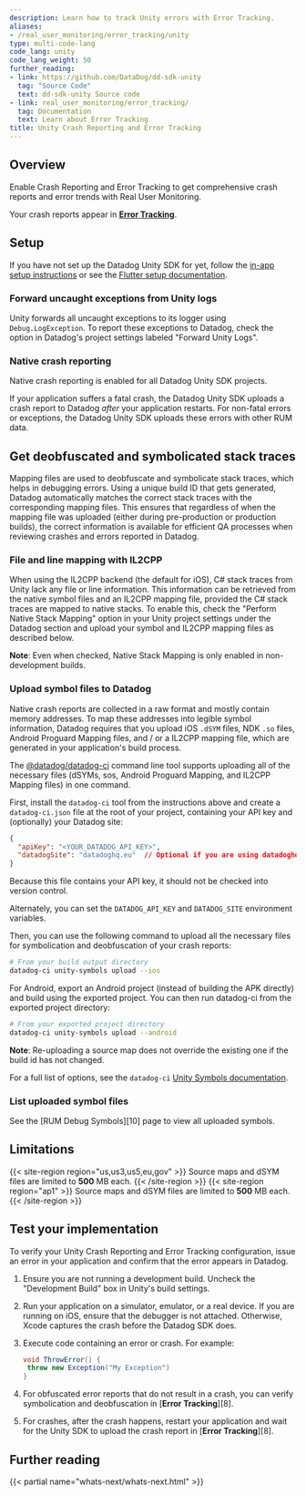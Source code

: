 ```yaml
---
description: Learn how to track Unity errors with Error Tracking.
aliases:
- /real_user_monitoring/error_tracking/unity
type: multi-code-lang
code_lang: unity
code_lang_weight: 50
further_reading:
- link: https://github.com/DataDog/dd-sdk-unity
  tag: "Source Code"
  text: dd-sdk-unity Source code
- link: real_user_monitoring/error_tracking/
  tag: Documentation
  text: Learn about Error Tracking
title: Unity Crash Reporting and Error Tracking
---
```

## Overview

Enable Crash Reporting and Error Tracking to get comprehensive crash reports and error trends with Real User Monitoring.

Your crash reports appear in [**Error Tracking**][1].

## Setup

If you have not set up the Datadog Unity SDK for yet, follow the [in-app setup instructions][2] or see the [Flutter setup documentation][3].

### Forward uncaught exceptions from Unity logs

Unity forwards all uncaught exceptions to its logger using `Debug.LogException`. To report these exceptions to Datadog, check the option in Datadog's project settings labeled "Forward Unity Logs".

### Native crash reporting

Native crash reporting is enabled for all Datadog Unity SDK projects.

If your application suffers a fatal crash, the Datadog Unity SDK uploads a crash report to Datadog *after* your application restarts. For non-fatal errors or exceptions, the Datadog Unity SDK uploads these errors with other RUM data.

## Get deobfuscated and symbolicated stack traces

Mapping files are used to deobfuscate and symbolicate stack traces, which helps in debugging errors. Using a unique build ID that gets generated, Datadog automatically matches the correct stack traces with the corresponding mapping files. This ensures that regardless of when the mapping file was uploaded (either during pre-production or production builds), the correct information is available for efficient QA processes when reviewing crashes and errors reported in Datadog.

### File and line mapping with IL2CPP

When using the IL2CPP backend (the default for iOS), C# stack traces from Unity lack any file or line information. This information can be retrieved from the native symbol files and an IL2CPP mapping file, provided the C# stack traces are mapped to native stacks. To enable this, check the "Perform Native Stack Mapping" option in your Unity project settings under the Datadog section and upload your symbol and IL2CPP mapping files as described below.

**Note**: Even when checked, Native Stack Mapping is only enabled in non-development builds.

### Upload symbol files to Datadog

Native crash reports are collected in a raw format and mostly contain memory addresses. To map these addresses into legible symbol information, Datadog requires that you upload iOS `.dSYM` files, NDK `.so` files, Android Proguard Mapping files, and / or a IL2CPP mapping file, which are generated in your application's build process.

The [@datadog/datadog-ci][4] command line tool supports uploading all of the necessary files (dSYMs, sos, Android Proguard Mapping, and IL2CPP Mapping files) in one command.

First, install the `datadog-ci` tool from the instructions above and create a `datadog-ci.json` file at the root of your project, containing your API key and (optionally) your Datadog site:
```json
{
  "apiKey": "<YOUR_DATADOG_API_KEY>",
  "datadogSite": "datadoghq.eu"  // Optional if you are using datadoghq.com
}
```

Because this file contains your API key, it should not be checked into version control.

Alternately, you can set the `DATADOG_API_KEY` and `DATADOG_SITE` environment variables.

Then, you can use the following command to upload all the necessary files for symbolication and deobfuscation of your crash reports:
```sh
# From your build output directory
datadog-ci unity-symbols upload --ios
```

For Android, export an Android project (instead of building the APK directly) and build using the exported project. You can then run datadog-ci from the exported project directory:
```sh
# From your exported project directory
datadog-ci unity-symbols upload --android
```

**Note**: Re-uploading a source map does not override the existing one if the build id has not changed.

For a full list of options, see the `datadog-ci` [Unity Symbols documentation][5].

### List uploaded symbol files

See the [RUM Debug Symbols][10] page to view all uploaded symbols.

## Limitations

{{< site-region region="us,us3,us5,eu,gov" >}}
Source maps and dSYM files are limited to **500** MB each.
{{< /site-region >}}
{{< site-region region="ap1" >}}
Source maps and dSYM files are limited to **500** MB each.
{{< /site-region >}}

## Test your implementation

To verify your Unity Crash Reporting and Error Tracking configuration, issue an error in your application and confirm that the error appears in Datadog.

1. Ensure you are not running a development build. Uncheck the "Development Build" box in Unity's build settings.
2. Run your application on a simulator, emulator, or a real device. If you are running on iOS, ensure that the debugger is not attached. Otherwise, Xcode captures the crash before the Datadog SDK does.
3. Execute code containing an error or crash. For example:

   ```cs
   void ThrowError() {
    throw new Exception("My Exception")
   }
   ```

4. For obfuscated error reports that do not result in a crash, you can verify symbolication and deobfuscation in [**Error Tracking**][8].
5. For crashes, after the crash happens, restart your application and wait for the Unity SDK to upload the crash report in [**Error Tracking**][8].

## Further reading

{{< partial name="whats-next/whats-next.html" >}}

[1]: https://app.datadoghq.com/rum/error-tracking
[2]: https://app.datadoghq.com/rum/application/create
[3]: /real_user_monitoring/mobile_and_tv_monitoring/setup/unity#setup
[4]: https://www.npmjs.com/package/@datadog/datadog-ci
[5]: https://github.com/DataDog/datadog-ci/tree/master/src/commands/unity-symbols
